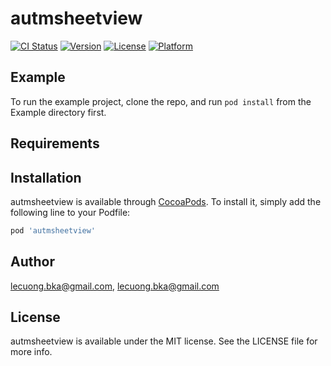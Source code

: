 # autmsheetview

[![CI Status](https://img.shields.io/travis/lecuong.bka@gmail.com/autmsheetview.svg?style=flat)](https://travis-ci.org/lecuong.bka@gmail.com/autmsheetview)
[![Version](https://img.shields.io/cocoapods/v/autmsheetview.svg?style=flat)](https://cocoapods.org/pods/autmsheetview)
[![License](https://img.shields.io/cocoapods/l/autmsheetview.svg?style=flat)](https://cocoapods.org/pods/autmsheetview)
[![Platform](https://img.shields.io/cocoapods/p/autmsheetview.svg?style=flat)](https://cocoapods.org/pods/autmsheetview)

## Example

To run the example project, clone the repo, and run `pod install` from the Example directory first.

## Requirements

## Installation

autmsheetview is available through [CocoaPods](https://cocoapods.org). To install
it, simply add the following line to your Podfile:

```ruby
pod 'autmsheetview'
```

## Author

lecuong.bka@gmail.com, lecuong.bka@gmail.com

## License

autmsheetview is available under the MIT license. See the LICENSE file for more info.
